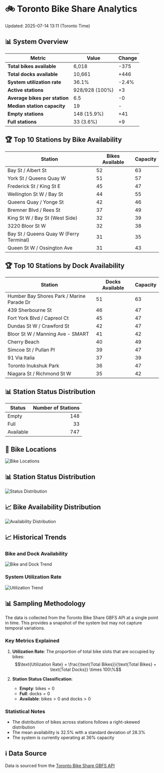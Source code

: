 # 🚲 Toronto Bike Share Analytics

Updated: 2025-07-14 13:11 (Toronto Time)

## 📊 System Overview
| Metric | Value | Change |
|--------|-------|--------|
| **Total bikes available** | 6,018 | -375 |
| **Total docks available** | 10,661 | +446 |
| **System utilization rate** | 36.1% | -2.4% |
| **Active stations** | 928/928 (100%) | +3 |
| **Average bikes per station** | 6.5 | -0 |
| **Median station capacity** | 19 | - |
| **Empty stations** | 148 (15.9%) | +41 |
| **Full stations** | 33 (3.6%) | +9 |

## 🏆 Top 10 Stations by Bike Availability
| Station | Bikes Available | Capacity |
|---------|-----------------|----------|
| Bay St / Albert St | 52 | 63 |
| York St / Queens Quay W | 51 | 57 |
| Frederick St / King St E | 45 | 47 |
| Wellington St W / Bay St | 44 | 55 |
| Queens Quay / Yonge St | 42 | 46 |
| Bremner Blvd / Rees St | 37 | 49 |
| King St W / Bay St (West Side) | 32 | 39 |
| 3220 Bloor St W | 32 | 38 |
| Bay St / Queens Quay W (Ferry Terminal) | 31 | 35 |
| Queen St W / Ossington Ave | 31 | 43 |

## 🏆 Top 10 Stations by Dock Availability
| Station | Docks Available | Capacity |
|---------|-----------------|----------|
| Humber Bay Shores Park / Marine Parade Dr | 51 | 63 |
| 439 Sherbourne St | 46 | 47 |
| Fort York  Blvd / Capreol Ct | 45 | 47 |
| Dundas St W / Crawford St | 42 | 47 |
| Bloor St W / Manning Ave - SMART | 41 | 42 |
| Cherry Beach | 40 | 49 |
| Simcoe St / Pullan Pl | 39 | 47 |
| 91 Via Italia | 37 | 39 |
| Toronto Inukshuk Park | 36 | 47 |
| Niagara St / Richmond St W | 35 | 42 |

## 📊 Station Status Distribution
| Status     | Number of Stations |
|------------|-------------------:|
| Empty      | 148 |
| Full       | 33 |
| Available  | 747 |

## 📍 Bike Locations
![Bike Locations](docs/plots/location_plot.png)

## 📊 Station Status Distribution
![Status Distribution](docs/plots/status_distribution.png)

## 📈 Bike Availability Distribution
![Availability Distribution](docs/plots/availability_dist.png)

## 📈 Historical Trends
### Bike and Dock Availability
![Bike and Dock Trend](docs/plots/time_series/bike_dock_trend.png)

### System Utilization Rate
![Utilization Trend](docs/plots/time_series/utilization_trend.png)

## 📊 Sampling Methodology
The data is collected from the Toronto Bike Share GBFS API at a single point in time. This provides a snapshot of the system but may not capture temporal variations.

### Key Metrics Explained
1. **Utilization Rate**: The proportion of total bike slots that are occupied by bikes:
   $$\text{Utilization Rate} = \frac{\text{Total Bikes}}{\text{Total Bikes} + \text{Total Docks}} \times 100\%$$

2. **Station Status Classification**:
   - **Empty**: $\text{bikes} = 0$
   - **Full**: $\text{docks} = 0$
   - **Available**: $\text{bikes} > 0$ and $\text{docks} > 0$

### Statistical Notes
- The distribution of bikes across stations follows a right-skewed distribution
- The mean availability is 32.5% with a standard deviation of 28.3%
- The system is currently operating at 36% capacity

## ℹ️ Data Source
Data is sourced from the [Toronto Bike Share GBFS API](https://tor.publicbikesystem.net/ube/gbfs/v1/en/station_status)
